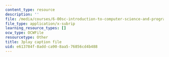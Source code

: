 ```yaml
---
content_type: resource
description: ''
file: /media/courses/6-00sc-introduction-to-computer-science-and-programming-spring-2011/e613784f8addca908aa576856cd4b488_7BpomdjZ_Os.srt
file_type: application/x-subrip
learning_resource_types: []
ocw_type: OCWFile
resourcetype: Other
title: 3play caption file
uid: e613784f-8add-ca90-8aa5-76856cd4b488
---
```

